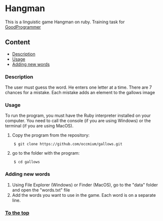 # Hangman
This is a linguistic game Hangman on ruby. Training task for [GoodProgrammer](https://goodprogrammer.ru/rails)

## Content

- [Description](https://github.com/imarshev/15.5.hangman#description)
- [Usage](https://github.com/imarshev/15.5.hangman#usage)
- [Adding new words](https://github.com/imarshev/15.5.hangman#adding-new-words)

### Description
The user must guess the word. He enters one letter at a time. There are 7 chances for a mistake. Each mistake adds an element to the gallows image

### Usage
To run the program, you must have the Ruby interpreter installed on your computer. You need to call the console (if you are using Windows) or the terminal (if you are using MacOS).

1. Copy the program from the repository: 
```
    $ git clone https://github.com/occmium/gallows.git
```
2. go to the folder with the program:
```
    $ cd gallows
```
### Adding new words
1. Using File Explorer (Windows) or Finder (MacOS), go to the "data" folder and open the "words.txt" file
2. Add the words you want to use in the game. Each word is on a separate line.


### [To the top](https://github.com/imarshev/15.5.hangman#hangman)
